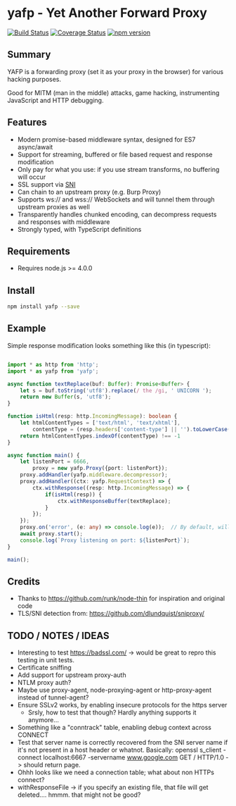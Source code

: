 # yafp - Yet Another Forward Proxy

[![Build Status](https://travis-ci.org/bls/node-yafp.svg?branch=master)](https://travis-ci.org/bls/node-yafp)
[![Coverage Status](https://coveralls.io/repos/github/bls/node-yafp/badge.svg?branch=master)](https://coveralls.io/github/bls/node-yafp?branch=master)
[![npm version](https://badge.fury.io/js/yafp.svg)](http://badge.fury.io/js/yafp)

## Summary

YAFP is a forwarding proxy (set it as your proxy in the browser) for various hacking purposes. 

Good for MITM (man in the middle) attacks, game hacking, instrumenting JavaScript and HTTP debugging.

## Features

* Modern promise-based middleware syntax, designed for ES7 async/await
* Support for streaming, buffered or file based request and response modification
* Only pay for what you use: if you use stream transforms, no buffering will occur
* SSL support via [SNI](https://en.wikipedia.org/wiki/Server_Name_Indication "Server Name Indication")
* Can chain to an upstream proxy (e.g. Burp Proxy)
* Supports ws:// and wss:// WebSockets and will tunnel them through upstream proxies as well
* Transparently handles chunked encoding, can decompress requests and responses with middleware
* Strongly typed, with TypeScript definitions

## Requirements

* Requires node.js >= 4.0.0

## Install

```bash
npm install yafp --save
```

## Example

Simple response modification looks something like this (in typescript):

```typescript

import * as http from 'http';
import * as yafp from 'yafp';

async function textReplace(buf: Buffer): Promise<Buffer> {
    let s = buf.toString('utf8').replace(/ the /gi, ' UNICORN ');
    return new Buffer(s, 'utf8');
}

function isHtml(resp: http.IncomingMessage): boolean {
    let htmlContentTypes = ['text/html', 'text/xhtml'],
        contentType = (resp.headers['content-type'] || '').toLowerCase().split(';')[0];
    return htmlContentTypes.indexOf(contentType) !== -1
}

async function main() {
    let listenPort = 6666,
        proxy = new yafp.Proxy({port: listenPort});
    proxy.addHandler(yafp.middleware.decompressor);
    proxy.addHandler((ctx: yafp.RequestContext) => {
        ctx.withResponse((resp: http.IncomingMessage) => {
            if(isHtml(resp)) {
                ctx.withResponseBuffer(textReplace);
            }
        });
    });
    proxy.on('error', (e: any) => console.log(e));  // By default, will crash if you don't handle errors
    await proxy.start();
    console.log(`Proxy listening on port: ${listenPort}`);
}

main();

```

Credits
-------

* Thanks to https://github.com/runk/node-thin for inspiration and original code
* TLS/SNI detection from: https://github.com/dlundquist/sniproxy/

TODO / NOTES / IDEAS
--------------------

* Interesting to test https://badssl.com/ -> would be great to repro this testing in unit tests.
* Certificate sniffing
* Add support for upstream proxy-auth
* NTLM proxy auth?  
* Maybe use proxy-agent, node-proxying-agent or http-proxy-agent instead of tunnel-agent?
* Ensure SSLv2 works, by enabling insecure protocols for the https server
    * Srsly, how to test that though? Hardly anything supports it anymore...
* Something like a "conntrack" table, enabling debug context across CONNECT 
* Test that server name is correctly recovered from the SNI server name if it's 
  not present in a host header or whatnot. Basically:
  openssl s_client -connect localhost:6667 -servername www.google.com
  GET / HTTP/1.0 -> should return page.
* Ohhh looks like we need a connection table; what about non HTTPs connect?
* withResponseFile -> if you specify an existing file, that file will get deleted.... 
  hmmm. that might not be good?
  
